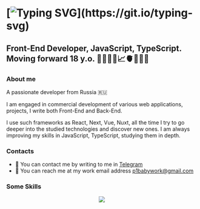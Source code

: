 [![Typing SVG](https://readme-typing-svg.demolab.com?font=Inter&weight=800&size=32&pause=1000&color=E1959F&random=false&width=435&lines=Hi+%F0%9F%91%8B%F0%9F%8F%BB+there+!;My+name+is+Pavel.)](https://git.io/typing-svg)
========================

Front-End Developer, JavaScript, TypeScript. Moving forward 18 y.o. 👨🏼‍💻🎯📈🫀🏋🏼💸
---------------------------------------------------------------------------------------

### About me
A passionate developer from Russia 🇷🇺

I am engaged in commercial development of various web applications, projects, I write both Front-End and Back-End.

I use such frameworks as React, Next, Vue, Nuxt, all the time I try to go deeper into the studied technologies and discover new ones. I am always improving my skills in JavaScript, TypeScript, studying them in depth.

### Contacts
*  📲 You can contact me by writing to me in [Telegram](https://t.me/p11baby)
*  📩 You can reach me at my work email address [p1babywork@gmail.com](mailto:p1babywork@gmail.com)

### Some Skills 



<p align="center">
  <a href="https://skillicons.dev">
    <img src="https://skillicons.dev/icons?i="js,ts,react,vite,vue,nextjs,nuxtjs,docker,postgres,nginx,postman,bootstrap,sass,tailwind,github,git,notion,vscode,webstorm,yarn" />
  </a>
</p>

